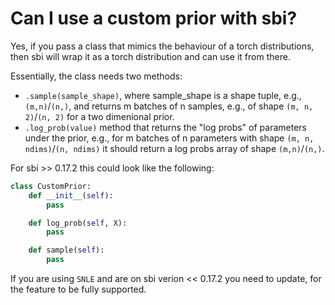 
# Can I use a custom prior with sbi?

Yes, if you pass a class that mimics the behaviour of a torch distributions, then sbi will wrap it as a torch distribution and can use it from there.

Essentially, the class needs two methods:
- `.sample(sample_shape)`, where sample_shape is a shape tuple, e.g., `(m,n)`/`(n,)`, and returns m batches of n samples, e.g., of shape `(m, n, 2)`/`(n, 2)` for a two dimenional prior.
- `.log_prob(value)` method that returns the "log probs" of parameters under the prior, e.g., for m batches of n parameters with shape `(m, n, ndims)`/`(n, ndims)` it should return a log probs array of shape `(m,n)`/`(n,)`.

For sbi >> 0.17.2 this could look like the following:

```python
class CustomPrior:
    def __init__(self):
        pass

    def log_prob(self, X):
        pass

    def sample(self):
        pass
```

If you are using `SNLE` and are on sbi verion << 0.17.2 you need to update, for the feature to be fully supported. 